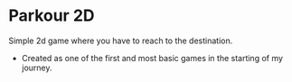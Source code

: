 # Parkour 2D

Simple 2d game where you have to reach to the destination.

- Created as one of the first and most basic games in the starting of my journey.
